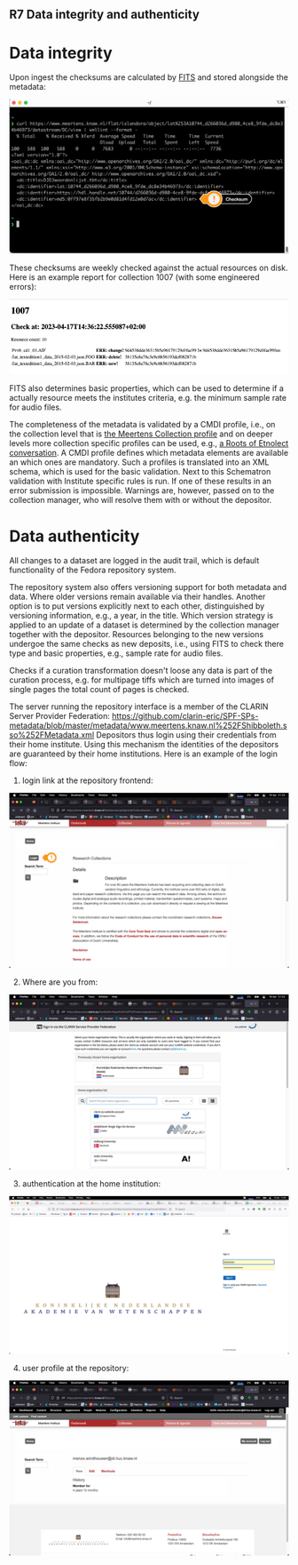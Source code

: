 ## R7 Data integrity and authenticity

# Data integrity 
<a name="integrity"></a>

Upon ingest the checksums are calculated by [FITS](https://projects.iq.harvard.edu/fits) and stored alongside the metadata:

![checksum](./assets/checksum.png)

These checksums are weekly checked against the actual resources on disk. Here is an example report for collection 1007 (with some engineered errors):

![checksum](./assets/1007-check.png)

FITS also determines basic properties, which can be used to determine if a actually resource meets the institutes criteria, e.g. the minimum sample rate for audio files.

The completeness of the metadata is validated by a CMDI profile, i.e., on the collection level that is [the Meertens Collection profile](https://menzowindhouwer.github.io/lab/cr2html/#clarin.eu:cr1:p_1440426460262) and on deeper levels more collection specific profiles can be used, e.g., [a Roots of Etnolect conversation](https://menzowindhouwer.github.io/lab/cr2html/#clarin.eu:cr1:p_1454489235460). A CMDI profile defines which metadata elements are available an which ones are mandatory. Such a profiles is translated into an XML schema, which is used for the basic validation. Next to this Schematron validation with Institute specific rules is run. If one of these results in an error submission is impossible. Warnings are, however, passed on to the collection manager, who will resolve them with or without the depositor.

# Data authenticity 
<a name="authenticity"></a>

All changes to a dataset are logged in the audit trail, which is default functionality of the Fedora repository system.

The repository system also offers versioning support for both metadata and data. Where older versions remain available via their handles. Another option is to put versions explicitly next to each other, distinguished by versioning information, e.g., a year, in the title.  Which version strategy is applied to an update of a dataset is determined by the collection manager together with the depositor. Resources belonging to the new versions undergoe the same checks as new deposits, i.e., using FITS to check there type and basic properties, e.g., sample rate for audio files.

Checks if a curation transformation doesn't loose any data is part of the curation process, e.g. for multipage tiffs which are turned into images of single pages the total count of pages is checked.

The server running the repository interface is a member of the CLARIN Server Provider Federation: https://github.com/clarin-eric/SPF-SPs-metadata/blob/master/metadata/www.meertens.knaw.nl%252FShibboleth.sso%252FMetadata.xml Depositors thus login using their credentials from their home institute. Using this mechanism the identities of the depositors are guaranteed by their home institutions. Here is an example of the login flow:

1. login link at the repository frontend:

![checksum](./assets/login-1.png)

2. Where are you from:

![checksum](./assets/login-2.png)

3. authentication at the home institution:

![checksum](./assets/login-3.png)

4. user profile at the repository:

![checksum](./assets/login-4.png)
